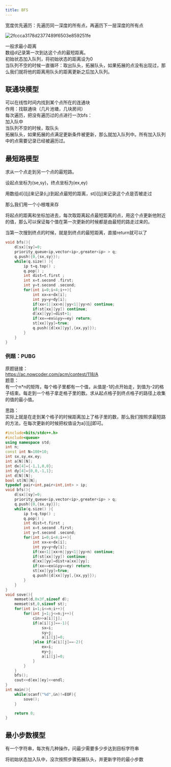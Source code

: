 ```yaml
---
title: BFS
---
```


宽度优先遍历：先遍历同一深度的所有点，再遍历下一层深度的所有点  

![2fccca3178d2377489f6503e859251fe](https://cr-demo-blog-1308117710.cos.ap-nanjing.myqcloud.com/demo/2fccca3178d2377489f6503e859251fe.jpg)  


一般求最小距离  
数组d记录第一次到达这个点的最短距离。  
初始状态加入队列，将初始状态的距离设为0  
当队列不空的时候一直循环：取出队头，拓展队头，如果拓展的点没有出现过，那么我们就将他的距离用队头的距离更新之后加入队列。  


## 联通块模型
可以在线性时间内找到某个点所在的连通块  
作用：找联通块（几片池塘，几块房间）  
每次遍历，把没有遍历过的点进行一次bfs：  
加入队中  
当队列不空的时候，取队头  
拓展队头，如果拓展的点满足更新条件被更新，那么就加入队列中。所有加入队列中的点需要记录已经被遍历过。  

## 最短路模型

求从一个点走到另一个点的最短路。  

设起点坐标为(se,sy)，终点坐标为(ex,ey)  

用数组d[i][j]来记录(i,j)到起点最短的距离，st[i][j]来记录这个点是否被走过  

那么我们用一个小根堆来存  

将起点的距离和坐标加进去，每次取距离起点最短距离的点，用这个点更新他附近的值，那么可以保证每个值在第一次更新的时候都是由最短的路走过来的。  

当第一次搜到终点的时候，就是到终点的最短距离，直接return就可以了  

```cpp
void bfs(){
	d[sx][sy]=0;
	priority_queue<ip,vector<ip>,greater<ip> > q;
	q.push({0,{sx,sy}});
	while(q.size() ){
		ip t=q.top() ;
		q.pop() ;
		int dist=t.first ;
		int x=t.second .first;
		int y=t.second .second;
		for(int i=0;i<4;i++){
			int xx=x+dx[i];
			int yy=y+dy[i];
			if(xx<1||xx>n||yy<1||yy>n) continue;
			if(st[xx][yy]) continue;
			d[xx][yy]=dist+1;
			if(xx==ex&&yy==ey) return;
			st[xx][yy]=true;
			q.push({d[xx][yy],{xx,yy}}); 
		}
	} 
}


```

### 例题：PUBG
原题链接：  
https://ac.nowcoder.com/acm/contest/118/A  
题意：  
有一个n*n的矩阵，每个格子里都有一个值，从值是-1的点开始走，到值为-2的格子结束。每走到一个格子拿走格子里的数。求从起点格子到终点格子的路径上收集的值的最小值。  

思路：  
实际上就是在走到某个格子的时候距离加上了格子里的数，那么我们按照求最短路的方法，在每次更新的时候把权值设为a[i][j]即可。  

```cpp
#include<bits/stdc++.h>
#include<queue>
using namespace std;
int n;
const int N=100+10;
int sx,sy,ex,ey;
int a[N][N];
int dx[4]={-1,1,0,0};
int dy[4]={0,0,-1,1};
int d[N][N];
bool st[N][N];
typedef pair<int,pair<int,int> > ip;
void bfs(){
	d[sx][sy]=0;
	priority_queue<ip,vector<ip>,greater<ip> > q;
	q.push({0,{sx,sy}});
	while(q.size() ){
		ip t=q.top() ;
		q.pop() ;
		int dist=t.first ;
		int x=t.second .first;
		int y=t.second .second;
		for(int i=0;i<4;i++){
			int xx=x+dx[i];
			int yy=y+dy[i];
			if(xx<1||xx>n||yy<1||yy>n) continue;
			if(st[xx][yy]) continue;
			d[xx][yy]=dist+a[xx][yy];
			if(xx==ex&&yy==ey) return;
			st[xx][yy]=true;
			q.push({d[xx][yy],{xx,yy}}); 
		}
	} 
}
void sove(){
	memset(d,0x3f,sizeof d);
	memset(st,0,sizeof st);
	for(int i=1;i<=n;i++){
		for(int j=1;j<=n;j++){
			cin>>a[i][j];
			if(a[i][j]==-1){
				sx=i;
				sy=j;
				a[i][j]=0;
			}else if(a[i][j]==-2){
				ex=i;
				ey=j;
				a[i][j]=0;
			}
		}
	}
	bfs();
	cout<<d[ex][ey]<<endl;
}
int main(){
	while(scanf("%d",&n)!=EOF){
		sove();
	}

	return 0;
}
```





## 最小步数模型

有一个字符串，每次有几种操作，问最少需要多少步达到目标字符串  

将初始状态加入队中，没次按照步骤拓展队头，并更新字符的最小步数  







